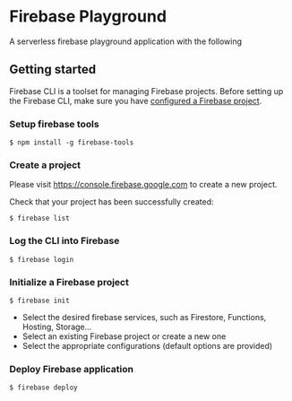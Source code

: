 # Firebase Playground

A serverless firebase playground application with the following   

## Getting started

Firebase CLI is a toolset for managing Firebase projects. Before setting up the Firebase CLI, make sure you have [configured a Firebase project](https://firebase.google.com/docs/guides/).


### Setup firebase tools

```shell
$ npm install -g firebase-tools
```

### Create a project 

Please visit https://console.firebase.google.com to create a new project.

Check that your project has been successfully created:

```shell
$ firebase list
```

### Log the CLI into Firebase 

```shell
$ firebase login
```

### Initialize a Firebase project

```shell
$ firebase init
```

* Select the desired firebase services, such as Firestore, Functions, Hosting, Storage...
* Select an existing Firebase project or create a new one
* Select the appropriate configurations (default options are provided)

### Deploy Firebase application

```shell
$ firebase deploy
```